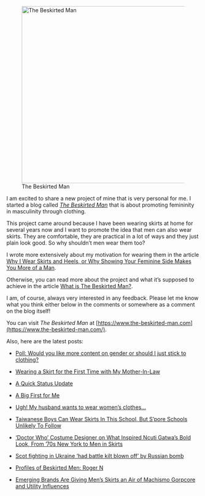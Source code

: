 <figure><img loading="lazy" decoding="async" src="avatar.jpg" alt="The Beskirted Man" style="width:462px;height:462px"><figcaption>The Beskirted Man</figcaption></figure>

I am excited to share a new project of mine that is very personal for me. I started a blog called *[The Beskirted Man](https://www.the-beskirted-man.com/)* that is about promoting femininity in masculinity through clothing.

This project came around because I have been wearing skirts at home for several years now and I want to promote the idea that men can also wear skirts. They are comfortable, they are practical in a lot of ways and they just plain look good. So why shouldn’t men wear them too?

I wrote more extensively about my motivation for wearing them in the article [Why I Wear Skirts and Heels, or Why Showing Your Feminine Side Makes You More of a Man](https://www.the-beskirted-man.com/skirts-and-dresses/why-i-wear-skirts-and-heels-or-why-showing-your-feminine-side-makes-you-more-of-a-man/).

Otherwise, you can read more about the project and what it’s supposed to achieve in the article [What is The Beskirted Man?](https://www.the-beskirted-man.com/general/what-is-the-beskirted-man/).

I am, of course, always very interested in any feedback. Please let me know what you think either below in the comments or somewhere as a comment on the blog itself!

You can visit *The Beskirted Man* at [https://www.the-beskirted-man.com](https://www.the-beskirted-man.com/).

Also, here are the latest posts:

-   [Poll: Would you like more content on gender or should I just stick to clothing?](https://www.the-beskirted-man.com/polls/poll-would-you-like-more-content-on-gender-or-should-i-just-stick-to-clothing/)
    
-   [Wearing a Skirt for the First Time with My Mother-In-Law](https://www.the-beskirted-man.com/personal-experiences/wearing-a-skirt-for-the-first-time-with-my-mother-in-law/)
    
-   [A Quick Status Update](https://www.the-beskirted-man.com/general/a-quick-status-update/)
    
-   [A Big First for Me](https://www.the-beskirted-man.com/in-the-media/a-big-first-for-me/)
    
-   [Ugh! My husband wants to wear women’s clothes…](https://www.the-beskirted-man.com/in-the-media/ugh-my-husband-wants-to-wear-womens-clothes/)
    
-   [Taiwanese Boys Can Wear Skirts In This School, But S’pore Schools Unlikely To Follow](https://www.the-beskirted-man.com/in-the-media/taiwanese-boys-can-wear-skirts-in-this-school-but-spore-schools-unlikely-to-follow/)
    
-   [‘Doctor Who’ Costume Designer on What Inspired Ncuti Gatwa’s Bold Look, From ’70s New York to Men in Skirts](https://www.the-beskirted-man.com/in-the-media/doctor-who-costume-designer-on-what-inspired-ncuti-gatwas-bold-look-from-70s-new-york-to-men-in-skirts/)
    
-   [Scot fighting in Ukraine ‘had battle kilt blown off’ by Russian bomb](https://www.the-beskirted-man.com/in-the-media/scot-fighting-in-ukraine-had-battle-kilt-blown-off-by-russian-bomb/)
    
-   [Profiles of Beskirted Men: Roger N](https://www.the-beskirted-man.com/profiles-of-beskirted-men/profiles-of-beskirted-men-roger-n/)
    
-   [Emerging Brands Are Giving Men’s Skirts an Air of Machismo Gorpcore and Utility Influences](https://www.the-beskirted-man.com/in-the-media/emerging-brands-are-giving-mens-skirts-an-air-of-machismo-gorpcore-and-utility-influences/)